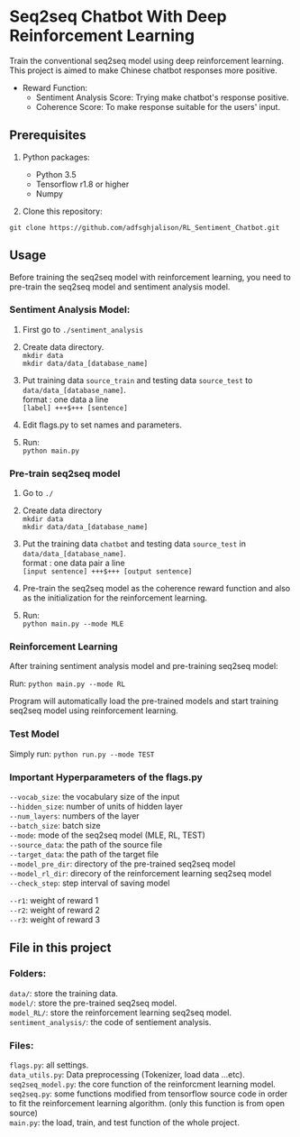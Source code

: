 # Seq2seq Chatbot With Deep Reinforcement Learning

Train the conventional seq2seq model using deep reinforcement learning.
This project is aimed to make Chinese chatbot responses more positive.

- Reward Function:
	- Sentiment Analysis Score: Trying make chatbot's response positive.
	- Coherence Score: To make response suitable for the users' input.

## Prerequisites
1. Python packages:
	- Python 3.5
	- Tensorflow r1.8 or higher
	- Numpy

2. Clone this repository:
```shell=
git clone https://github.com/adfsghjalison/RL_Sentiment_Chatbot.git
```

## Usage

Before training the seq2seq model with reinforcement learning, you need to pre-train the seq2seq model and sentiment analysis model.

### Sentiment Analysis Model:

1. First go to `./sentiment_analysis`

2. Create data directory.  
`mkdir data`  
`mkdir data/data_[database_name]`  

3. Put training data `source_train` and testing data `source_test` to `data/data_[database_name]`.  
format : one data a line  
`[label] +++$+++ [sentence]`

4. Edit flags.py to set names and parameters.  

5. Run:  
`python main.py`

### Pre-train seq2seq model

1. Go to `./`

2. Create data directory  
`mkdir data`  
`mkdir data/data_[database_name]`  

3. Put the training data `chatbot` and testing data `source_test` in `data/data_[database_name]`.  
format : one data pair a line  
`[input sentence] +++$+++ [output sentence]`

4. Pre-train the seq2seq model as the coherence reward function and also as the initialization for the reinforcement learning.  

5. Run:  
`python main.py --mode MLE`  

### Reinforcement Learning

After training sentiment analysis model and pre-training seq2seq model:

Run:
`python main.py --mode RL`

Program will automatically load the pre-trained models and start training seq2seq model using reinforcement learning.

### Test Model

Simply run:
`python run.py --mode TEST`

### Important Hyperparameters of the flags.py
`--vocab_size`: the vocabulary size of the input  
`--hidden_size`: number of units of hidden layer  
`--num_layers`: numbers of the layer  
`--batch_size`: batch size  
`--mode`: mode of the seq2seq model (MLE, RL, TEST)  
`--source_data`: the path of the source file  
`--target_data`: the path of the target file  
`--model_pre_dir`: directory of the pre-trained seq2seq model  
`--model_rl_dir`: direcory of the reinforcement learning seq2seq model  
`--check_step`: step interval of saving model  

`--r1`: weight of reward 1  
`--r2`: weight of reward 2  
`--r3`: weight of reward 3  

## File in this project

### Folders:  
`data/`: store the training data.  
`model/`: store the pre-trained seq2seq model.  
`model_RL/`: store the reinforcement learning seq2seq model.  
`sentiment_analysis/`: the code of sentiement analysis.  

### Files:  
`flags.py`: all settings.  
`data_utils.py`: Data preprocessing (Tokenizer, load data ...etc).  
`seq2seq_model.py`: the core function of the reinforcment learning model.  
`seq2seq.py`: some functions modified from tensorflow source code in order to fit the reinforcement learning algorithm. (only this function is from open source)  
`main.py`: the load, train, and test function of the whole project.  

